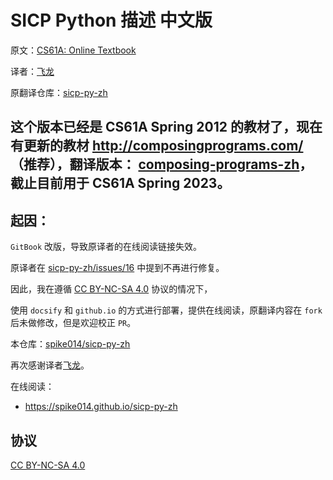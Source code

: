 # SICP Python 描述 中文版

原文：[CS61A: Online Textbook](http://www-inst.eecs.berkeley.edu/~cs61a/sp12/book/)

译者：[飞龙](https://github.com/wizardforcel)

原翻译仓库：[sicp-py-zh](https://github.com/wizardforcel/sicp-py-zh)

## 这个版本已经是 CS61A Spring 2012 的教材了，现在有更新的教材 http://composingprograms.com/ （推荐），翻译版本： [composing-programs-zh](https://composingprograms.netlify.app/)，截止目前用于 CS61A Spring 2023。

## 起因：

`GitBook` 改版，导致原译者的在线阅读链接失效。

原译者在 [sicp-py-zh/issues/16](https://github.com/wizardforcel/sicp-py-zh/issues/16) 中提到不再进行修复。

因此，我在遵循 [CC BY-NC-SA 4.0](http://creativecommons.org/licenses/by-nc-sa/4.0/) 协议的情况下，

使用 `docsify` 和 `github.io` 的方式进行部署，提供在线阅读，原翻译内容在 `fork` 后未做修改，但是欢迎校正 `PR`。

本仓库：[spike014/sicp-py-zh](https://github.com/spike014/sicp-py-zh)

再次感谢译者[飞龙](https://github.com/wizardforcel)。

在线阅读：

- https://spike014.github.io/sicp-py-zh

## 协议

[CC BY-NC-SA 4.0](http://creativecommons.org/licenses/by-nc-sa/4.0/)

